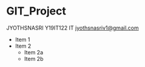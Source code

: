 # GIT_Project
JYOTHSNASRI
Y19IT122
IT
jyothsnasriv1@gmail.com 
* Item 1
* Item 2
  * Item 2a
  * Item 2b
  
